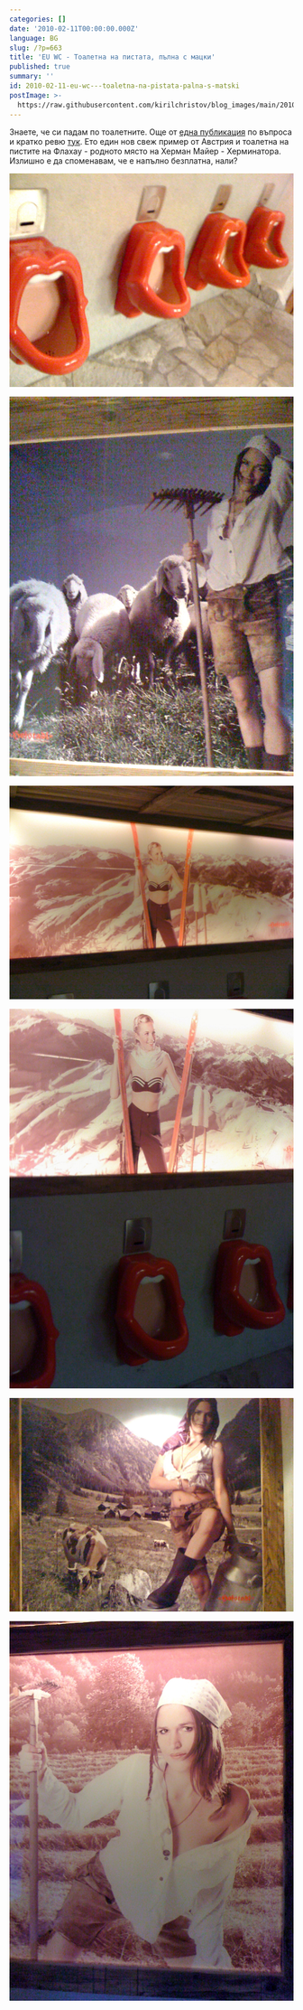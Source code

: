 ```yaml
---
categories: []
date: '2010-02-11T00:00:00.000Z'
language: BG
slug: /?p=663
title: 'EU WC - Тоалетна на пистата, пълна с мацки'
published: true
summary: ''
id: 2010-02-11-eu-wc---toaletna-na-pistata-palna-s-matski
postImage: >-
  https://raw.githubusercontent.com/kirilchristov/blog_images/main/2010/02/IMG_0135.jpg
---
```


Знаете, че си падам по тоалетните. Още от [една публикация](http://www.dnes.bg/izvanrelsi/2006/06/05/toaletnata-syvremenniiat-hram-na-chovechestvoto.23748) по въпроса и кратко ревю [тук](http://kiro.bg/kirobg-presents/phone-snapshots/eu-wc-in-bg.html). Ето един нов свеж пример от Австрия и тоалетна на пистите на Флахау - родното място на Херман Майер - Херминатора. Излишно е да споменавам, че е напълно безплатна, нали? 

![тоалетна с устни](https://raw.githubusercontent.com/kirilchristov/blog_images/main/2010/02/IMG_0135.jpg)

 

![](https://raw.githubusercontent.com/kirilchristov/blog_images/main/2010/02/IMG_0133.jpg)

 

![](https://raw.githubusercontent.com/kirilchristov/blog_images/main/2010/02/IMG_0134.jpg)

 

![](https://raw.githubusercontent.com/kirilchristov/blog_images/main/2010/02/IMG_0136.jpg)

 

![](https://raw.githubusercontent.com/kirilchristov/blog_images/main/2010/02/IMG_0137.jpg)

 

![](https://raw.githubusercontent.com/kirilchristov/blog_images/main/2010/02/IMG_0138.jpg)
